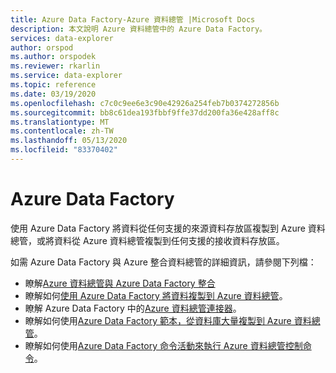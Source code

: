 ```yaml
---
title: Azure Data Factory-Azure 資料總管 |Microsoft Docs
description: 本文說明 Azure 資料總管中的 Azure Data Factory。
services: data-explorer
author: orspod
ms.author: orspodek
ms.reviewer: rkarlin
ms.service: data-explorer
ms.topic: reference
ms.date: 03/19/2020
ms.openlocfilehash: c7c0c9ee6e3c90e42926a254feb7b0374272856b
ms.sourcegitcommit: bb8c61dea193fbbf9ffe37dd200fa36e428aff8c
ms.translationtype: MT
ms.contentlocale: zh-TW
ms.lasthandoff: 05/13/2020
ms.locfileid: "83370402"
---
```

# <a name="azure-data-factory"></a>Azure Data Factory

使用 Azure Data Factory 將資料從任何支援的來源資料存放區複製到 Azure 資料總管，或將資料從 Azure 資料總管複製到任何支援的接收資料存放區。

如需 Azure Data Factory 與 Azure 整合資料總管的詳細資訊，請參閱下列檔：

* 瞭解[Azure 資料總管與 Azure Data Factory 整合](../../data-factory-integration.md) 
* 瞭解如何[使用 Azure Data Factory 將資料複製到 Azure 資料總管](../../data-factory-load-data.md)。
* 瞭解 Azure Data Factory 中的[Azure 資料總管連接器](https://docs.microsoft.com/azure/data-factory/connector-azure-data-explorer)。
* 瞭解如何使用[Azure Data Factory 範本，從資料庫大量複製到 Azure 資料總管](../../data-factory-template.md)。
* 瞭解如何使用[Azure Data Factory 命令活動來執行 Azure 資料總管控制命令](../../data-factory-command-activity.md)。
 